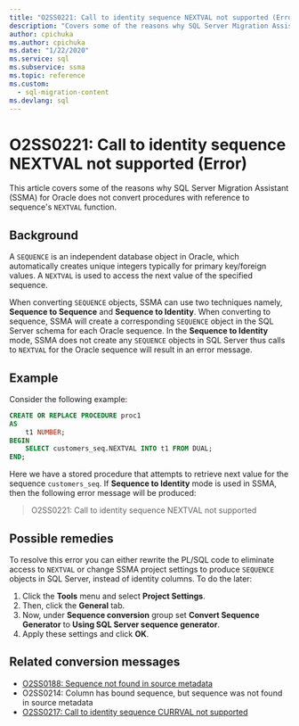 ```yaml
---
title: "O2SS0221: Call to identity sequence NEXTVAL not supported (Error)"
description: "Covers some of the reasons why SQL Server Migration Assistant (SSMA) for Oracle does not convert procedures with reference to sequence's NEXTVAL function."
author: cpichuka
ms.author: cpichuka
ms.date: "1/22/2020"
ms.service: sql
ms.subservice: ssma
ms.topic: reference
ms.custom:
  - sql-migration-content
ms.devlang: sql
---
```


# O2SS0221: Call to identity sequence NEXTVAL not supported (Error)

This article covers some of the reasons why SQL Server Migration Assistant (SSMA) for Oracle does not convert procedures with reference to sequence's `NEXTVAL` function.

## Background

A `SEQUENCE` is an independent database object in Oracle, which automatically creates unique integers typically for primary key/foreign values. A `NEXTVAL` is used to access the next value of the specified sequence.

When converting `SEQUENCE` objects, SSMA can use two techniques namely, **Sequence to Sequence** and **Sequence to Identity**. When converting to sequence, SSMA will create a corresponding `SEQUENCE` object in the SQL Server schema for each Oracle sequence. In the **Sequence to Identity** mode, SSMA does not create any `SEQUENCE` objects in SQL Server thus calls to `NEXTVAL` for the Oracle sequence will result in an error message.

## Example

Consider the following example:

```sql
CREATE OR REPLACE PROCEDURE proc1
AS
    t1 NUMBER;
BEGIN
    SELECT customers_seq.NEXTVAL INTO t1 FROM DUAL;
END;
```

Here we have a stored procedure that attempts to retrieve next value for the sequence `customers_seq`. If **Sequence to Identity** mode is used in SSMA, then the following error message will be produced:

> O2SS0221: Call to identity sequence NEXTVAL not supported

## Possible remedies

To resolve this error you can either rewrite the PL/SQL code to eliminate access to `NEXTVAL` or change SSMA project settings to produce `SEQUENCE` objects in SQL Server, instead of identity columns. To do the later:

1. Click the **Tools** menu and select **Project Settings**.
2. Then, click the **General** tab.
3. Now, under **Sequence conversion** group set **Convert Sequence Generator** to **Using SQL Server sequence generator**.
4. Apply these settings and click **OK**.

## Related conversion messages

* [O2SS0188: Sequence not found in source metadata](o2ss0188.md)
* O2SS0214: Column has bound sequence, but sequence was not found in source metadata
* [O2SS0217: Call to identity sequence CURRVAL not supported](o2ss0217.md)
